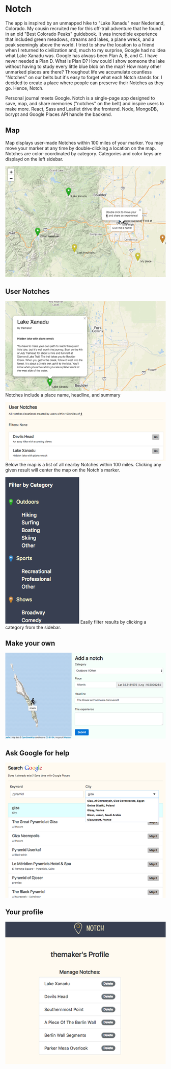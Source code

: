 # Notch

The app is inspired by an unmapped hike to "Lake Xanadu" near Nederland, Colorado. My cousin recruited me for this off-trail adventure that he found in an old "Best Colorado Peaks" guidebook. It was incredible experience that included green meadows, streams and lakes, a plane wreck, and a peak seemingly above the world. I tried to show the location to a friend when I returned to civilization and, much to my surprise, Google had no idea what Lake Xanadu was. Google has always been Plan A, B, and C. I have never needed a Plan D. What is Plan D? How could I show someone the lake without having to study every little blue blob on the map? How many other unmarked places are there? Throughout life we accumulate countless "Notches" on our belts but it's easy to forget what each Notch stands for. I decided to create a place where people can preserve their Notches as they go. Hence, Notch.

Personal journal meets Google. Notch is a single-page app designed to save, map, and share memories ("notches" on the belt) and inspire users to make more. React, Sass and Leaflet drive the frontend. Node, MongoDB, bcrypt and Google Places API handle the backend.

## Map
Map displays user-made Notches within 100 miles of your marker. You may move your marker at any time by double-clicking a location on the map. Notches are color-coordinated by category. Categories and color keys are displayd on the left sidebar.

![map](https://github.com/bstiles13/Notch/blob/master/public/assets/images/screenshots/intro.png)

## User Notches

![notch example](https://github.com/bstiles13/Notch/blob/master/public/assets/images/screenshots/notch.png)
Notches include a place name, headline, and summary

![nearby notches](https://github.com/bstiles13/Notch/blob/master/public/assets/images/screenshots/nearby.png)
Below the map is a list of all nearby Notches within 100 miles. Clicking any given result will center the map on the Notch's marker.

![filter categories](https://github.com/bstiles13/Notch/blob/master/public/assets/images/screenshots/filter.png)
Easily filter results by clicking a category from the sidebar.

## Make your own

![nearby notches](https://github.com/bstiles13/Notch/blob/master/public/assets/images/screenshots/new.png)

## Ask Google for help

![google search](https://github.com/bstiles13/Notch/blob/master/public/assets/images/screenshots/google.png)

## Your profile

![profile](https://github.com/bstiles13/Notch/blob/master/public/assets/images/screenshots/profile.png)

